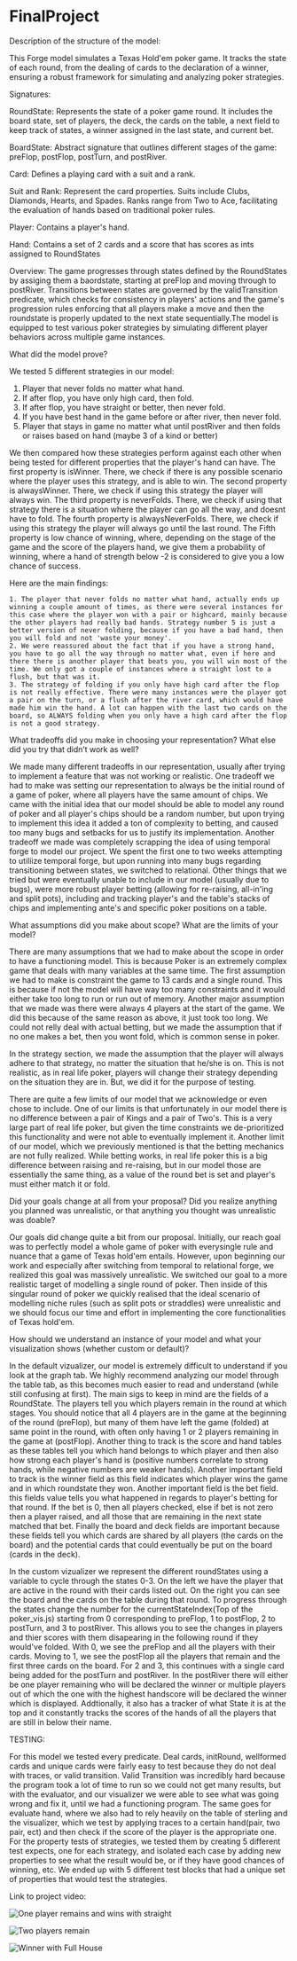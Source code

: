 # FinalProject

Description of the structure of the model:

This Forge model simulates a Texas Hold'em poker game. It tracks the state of each round, from the dealing of cards to the declaration of a winner, ensuring a robust framework for simulating and analyzing poker strategies.

Signatures:

RoundState: Represents the state of a poker game round. It includes the board state, set of players, the deck, the cards on the table, a next field to keep track of states, a winner assigned in the last state, and current bet.

BoardState: Abstract signature that outlines different stages of the game: preFlop, postFlop, postTurn, and postRiver.

Card: Defines a playing card with a suit and a rank.

Suit and Rank: Represent the card properties. Suits include Clubs, Diamonds, Hearts, and Spades. Ranks range from Two to Ace, facilitating the evaluation of hands based on traditional poker rules.

Player: Contains a player's hand.

Hand: Contains a set of 2 cards and a score that has scores as ints assigned to RoundStates

Overview: 
The game progresses through states defined by the RoundStates by assiging them a baordstate, starting at preFlop and moving through to postRiver. Transitions between states are governed by the validTransition predicate, which checks for consistency in players' actions and the game's progression rules enforcing that all players make a move and then the roundstate is properly updated to the next state sequentially.The model is equipped to test various poker strategies by simulating different player behaviors across multiple game instances. 

What did the model prove?

We tested 5 different strategies in our model:
1. Player that never folds no matter what hand.
2. If after flop, you have only high card, then fold.
3. If after flop, you have straight or better, then never fold.
4. If you have best hand in the game before or after river, then never fold.
5. Player that stays in game no matter what until postRiver and then folds or raises based on hand (maybe 3 of a kind or better)

We then compared how these strategies perform against each other when being tested for different properties that the player's hand can have. The first property is isWinner. There, we check if there is any possible scenario where the player uses this strategy, and is able to win. The second property is alwaysWinner. There, we check if using this strategy the player will always win. The third property is neverFolds. There, we check if using that strategy there is a situation where the player can go all the way, and doesnt have to fold. The fourth property is alwaysNeverFolds. There, we check if using this strategy the player will always go until the last round. The Fifth property is low chance of winning, where, depending on the stage of the game and the score of the players hand, we give them a probability of winning, where a hand of strength below -2 is considered to give you a low chance of success.

Here are the main findings:

    1. The player that never folds no matter what hand, actually ends up winning a couple amount of times, as there were several instances for this case where the player won with a pair or highcard, mainly because the other players had really bad hands. Strategy number 5 is just a better version of never folding, because if you have a bad hand, then  you will fold and not 'waste your money'.
    2. We were reassured about the fact that if you have a strong hand, you have to go all the way through no matter what, even if here and there there is another player that beats you, you will win most of the time. We only got a couple of instances where a straight lost to a flush, but that was it. 
    3. The strategy of folding if you only have high card after the flop is not really effective. There were many instances were the player got a pair on the turn, or a flush after the river card, which would have made him win the hand. A lot can happen with the last two cards on the board, so ALWAYS folding when you only have a high card after the flop is not a good strategy.



What tradeoffs did you make in choosing your representation? What else did you try that didn’t work as well?

We made many different tradeoffs in our representation, usually after trying to implement a feature that was not working or realistic. One tradeoff we had to make was setting our representation to always be the initial round of a game of poker, where all players have the same amount of chips. We came with the initial idea that our model should be able to model any round of poker and all player's chips should be a random number, but upon trying to implement this idea it added a ton of complexity to betting, and caused too many bugs and setbacks for us to justify its implementation. Another tradeoff we made was completely scrapping the idea of using temporal forge to model our project. We spent the first one to two weeks attempting to utiliize temporal forge, but upon running into many bugs regarding transitioning between states, we switched to relational. Other things that we tried but were eventually unable to include in our model (usually due to bugs), were more robust player betting (allowing for re-raising, all-in'ing and split pots), including and tracking player's and the table's stacks of chips and implementing ante's and specific poker positions on a table.

What assumptions did you make about scope? What are the limits of your model?

There are many assumptions that we had to make about the scope in order to have a functioning model. This is because Poker is an extremely complex game that deals with many variables at the same time. The first assumption we had to make is constraint the game to 13 cards and a single round. This is because if not the model will have way too many constraints and it would either take too long to run or run out of memory. Another major assumption that we made was there were always 4 players at the start of the game. We did this because of the same reason as above, it just took too long. We could not relly deal with actual betting, but we made the assumption that if no one makes a bet, then you wont fold, which is common sense in poker. 

In the strategy section, we made the assumption that the player will always adhere to that strategy, no matter the situation that he/she is on. This is not realistic, as in real life poker, players will change their strategy depending on the situation they are in. But, we did it for the purpose of testing.

There are quite a few limits of our model that we acknowledge or even chose to include. One of our limits is that unfortunately in our model there is no difference between a pair of Kings and a pair of Two's. This is a very large part of real life poker, but given the time constraints we de-prioritized this functionality and were not able to eventually implement it. Another limit of our model, which we previously mentioned is that the betting mechanics are not fully realized. While betting works, in real life poker this is a big difference between raising and re-raising, but in our model those are essentially the same thing, as a value of the round bet is set and player's must either match it or fold.

Did your goals change at all from your proposal? Did you realize anything you planned was unrealistic, or that anything you thought was unrealistic was doable?

Our goals did change quite a bit from our proposal. Initially, our reach goal was to perfectly model a whole game of poker with everysingle rule and nuance that a game of Texas hold'em entails. However, upon beginning our work and especially after switching from temporal to relational forge, we realized this goal was massively unrealistic. We switched our goal to a more realistic target of modelling a single round of poker. Then inside of this singular round of poker we quickly realised that the ideal scenario of modelling niche rules (such as split pots or straddles) were unrealistic and we should focus our time and effort in implementing the core functionalities of Texas hold'em.

How should we understand an instance of your model and what your visualization shows (whether custom or default)?

In the default vizualizer, our model is extremely difficult to understand if you look at the graph tab. We highly recommend analyzing our model through the table tab, as this becomes much easier to read and understand (while still confusing at first). The main sigs to keep in mind are the fields of a RoundState. The players tell you which players remain in the round at which stages. You should notice that all 4 players are in the game at the beginning of the round (preFlop), but many of them have left the game (folded) at same point in the round, with often only having 1 or 2 players remaining in the game at (postFlop). Another thing to track is the score and hand tables as these tables tell you which hand belongs to which player and then also how strong each player's hand is (positive numbers correlate to strong hands, while negative numbers are weaker hands). Another important field to track is the winner field as this field indicates which player wins the game and in which roundstate they won. Another important field is the bet field. this fields value tells you what happened in regards to player's betting for that round. If the bet is 0, then all players checked, else if bet is not zero then a player raised, and all those that are remaining in the next state matched that bet. Finally the board and deck fields are important because these fields tell you which cards are shared by all players (the cards on the board) and the potential cards that could eventually be put on the board (cards in the deck). 

In the custom vizualizer we represent the different roundStates using a variable to cycle through the states 0-3. On the left we have the player that are active in the round with their cards listed out. On the right you can see the board and the cards on the table during that round. To progress through the states change the number for the currentStateIndex(Top of the poker_vis.js) starting from 0 corresponding to preFlop, 1 to postFlop, 2 to postTurn, and 3 to postRiver. This allows you to see the changes in players and thier scores with them disapearing in the following round if they would've folded. With 0, we see the preFlop and all the players with their cards. Moving to 1, we see the postFlop all the players that remain and the first three cards on the board. For 2 and 3, this continues with a single card being added for the postTurn and postRiver. In the postRiver there will either be one player remaining who will be declared the winner or multiple players out of which the one with the highest handscore will be declared the winner which is displayed. Addtionally, it also has a tracker of what State it is at the top and it constantly tracks the scores of the hands of all the players that are still in below their name.

TESTING:

For this model we tested every predicate. Deal cards, initRound, wellformed cards and unique cards were fairly easy to test because they do not deal with traces, or valid transition. Valid Transition was incredibly hard because the program took a lot of time to run so we could not get many results, but with the evaluator, and our visualizer we were able to see what was going wrong and fix it, until we had a functioning program. The same goes for evaluate hand, where we also had to rely heavily on the table of sterling and the visualizer, which we test by applying traces to a certain hand(pair, two pair, ect) and then check if the score of the player is the appropriate one. For the property tests of strategies, we tested them by creating 5 different test expects, one for each strategy, and isolated each case by adding new properties to see what the result would be, or if they have good chances of winning, etc. We ended up with 5 different test blocks that had a unique set of properties that would test the strategies.


Link to project video:

![One player remains and wins with straight](image.png)

![Two players remain](image-1.png)

![Winner with Full House](image-2.png)
